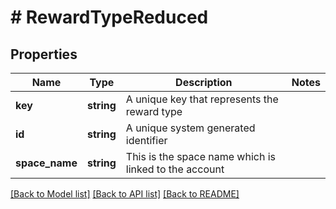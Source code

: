 # # RewardTypeReduced

## Properties

Name | Type | Description | Notes
------------ | ------------- | ------------- | -------------
**key** | **string** | A unique key that represents the reward type |
**id** | **string** | A unique system generated identifier |
**space_name** | **string** | This is the space name which is linked to the account |

[[Back to Model list]](../../README.md#models) [[Back to API list]](../../README.md#endpoints) [[Back to README]](../../README.md)
